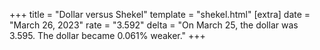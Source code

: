 +++
title = "Dollar versus Shekel"
template = "shekel.html"
[extra]
date = "March 26, 2023"
rate = "3.592"
delta = "On March 25, the dollar was 3.595. The dollar became 0.061% weaker."
+++
